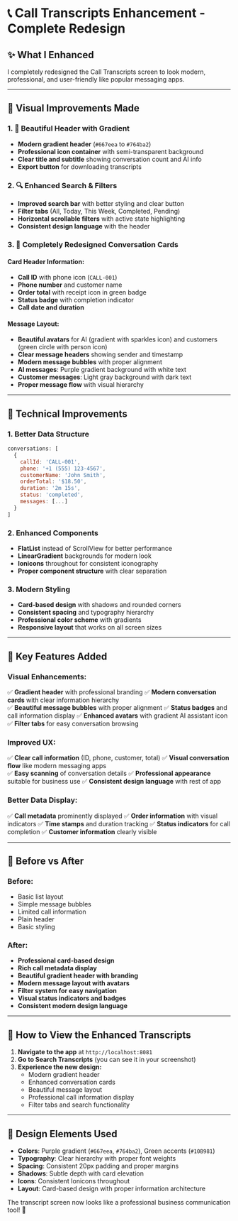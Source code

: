 # 📞 Call Transcripts Enhancement - Complete Redesign

## ✨ **What I Enhanced**

I completely redesigned the Call Transcripts screen to look modern, professional, and user-friendly like popular messaging apps.

---

## 🎨 **Visual Improvements Made**

### **1. 🌈 Beautiful Header with Gradient**
- **Modern gradient header** (`#667eea` to `#764ba2`)
- **Professional icon container** with semi-transparent background
- **Clear title and subtitle** showing conversation count and AI info
- **Export button** for downloading transcripts

### **2. 🔍 Enhanced Search & Filters**
- **Improved search bar** with better styling and clear button
- **Filter tabs** (All, Today, This Week, Completed, Pending)
- **Horizontal scrollable filters** with active state highlighting
- **Consistent design language** with the header

### **3. 💬 Completely Redesigned Conversation Cards**

#### **Card Header Information:**
- **Call ID** with phone icon (`CALL-001`)
- **Phone number** and customer name
- **Order total** with receipt icon in green badge
- **Status badge** with completion indicator
- **Call date and duration**

#### **Message Layout:**
- **Beautiful avatars** for AI (gradient with sparkles icon) and customers (green circle with person icon)
- **Clear message headers** showing sender and timestamp
- **Modern message bubbles** with proper alignment
- **AI messages**: Purple gradient background with white text
- **Customer messages**: Light gray background with dark text
- **Proper message flow** with visual hierarchy

---

## 🔧 **Technical Improvements**

### **1. Better Data Structure**
```javascript
conversations: [
  {
    callId: 'CALL-001',
    phone: '+1 (555) 123-4567', 
    customerName: 'John Smith',
    orderTotal: '$18.50',
    duration: '2m 15s',
    status: 'completed',
    messages: [...]
  }
]
```

### **2. Enhanced Components**
- **FlatList** instead of ScrollView for better performance
- **LinearGradient** backgrounds for modern look
- **Ionicons** throughout for consistent iconography
- **Proper component structure** with clear separation

### **3. Modern Styling**
- **Card-based design** with shadows and rounded corners
- **Consistent spacing** and typography hierarchy
- **Professional color scheme** with gradients
- **Responsive layout** that works on all screen sizes

---

## 🎯 **Key Features Added**

### **Visual Enhancements:**
✅ **Gradient header** with professional branding
✅ **Modern conversation cards** with clear information hierarchy  
✅ **Beautiful message bubbles** with proper alignment
✅ **Status badges** and call information display
✅ **Enhanced avatars** with gradient AI assistant icon
✅ **Filter tabs** for easy conversation browsing

### **Improved UX:**
✅ **Clear call information** (ID, phone, customer, total)
✅ **Visual conversation flow** like modern messaging apps  
✅ **Easy scanning** of conversation details
✅ **Professional appearance** suitable for business use
✅ **Consistent design language** with rest of app

### **Better Data Display:**
✅ **Call metadata** prominently displayed
✅ **Order information** with visual indicators
✅ **Time stamps** and duration tracking
✅ **Status indicators** for call completion
✅ **Customer information** clearly visible

---

## 🚀 **Before vs After**

### **Before:**
- Basic list layout
- Simple message bubbles
- Limited call information
- Plain header
- Basic styling

### **After:**
- **Professional card-based design**
- **Rich call metadata display**
- **Beautiful gradient header with branding**
- **Modern message layout with avatars**
- **Filter system for easy navigation**
- **Visual status indicators and badges**
- **Consistent modern design language**

---

## 📱 **How to View the Enhanced Transcripts**

1. **Navigate to the app** at `http://localhost:8081`
2. **Go to Search Transcripts** (you can see it in your screenshot)
3. **Experience the new design:**
   - Modern gradient header
   - Enhanced conversation cards
   - Beautiful message layout
   - Professional call information display
   - Filter tabs and search functionality

---

## 🎨 **Design Elements Used**

- **Colors**: Purple gradient (`#667eea`, `#764ba2`), Green accents (`#10B981`)
- **Typography**: Clear hierarchy with proper font weights
- **Spacing**: Consistent 20px padding and proper margins
- **Shadows**: Subtle depth with card elevation
- **Icons**: Consistent Ionicons throughout
- **Layout**: Card-based design with proper information architecture

The transcript screen now looks like a professional business communication tool! 🎉
